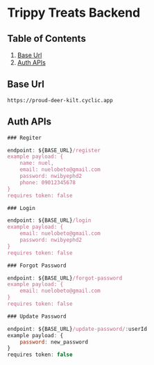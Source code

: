 # Trippy Treats Backend

## Table of Contents

1. [Base Url](#base-url)
2. [Auth APIs](#auth-apis)

## Base Url

```
https://proud-deer-kilt.cyclic.app
```

## Auth APIs

```javaScript
### Regiter

endpoint: ${BASE_URL}/register
example payload: {
    name: nuel,
    email: nuelobeto@gmail.com
    password: nwibyephd2
    phone: 09012345678
}
requires token: false
```

```javaScript
### Login

endpoint: ${BASE_URL}/login
example payload: {
    email: nuelobeto@gmail.com
    password: nwibyephd2
}
requires token: false
```

```javaScript
### Forgot Password

endpoint: ${BASE_URL}/forgot-password
example payload: {
    email: nuelobeto@gmail.com
}
requires token: false
```

```javaScript
### Update Password

endpoint: ${BASE_URL}/update-password/:userId
example payload: {
    password: new_password
}
requires token: false
```
